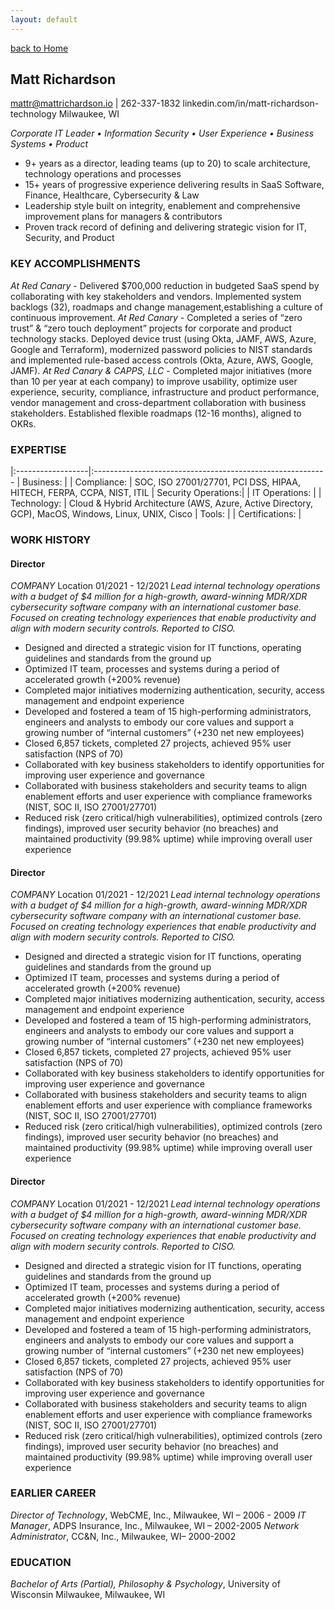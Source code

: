 ```yaml
---
layout: default
---
```

[back to Home](./)

## Matt Richardson
mattr@mattrichardson.io | 262-337-1832
linkedin.com/in/matt-richardson-technology
Milwaukee, WI

*_Corporate IT Leader • Information Security • User Experience • Business Systems • Product_*

* 9+ years as a director, leading teams (up to 20) to scale architecture, technology operations and processes
* 15+ years of progressive experience delivering results in SaaS Software, Finance, Healthcare, Cybersecurity & Law
* Leadership style built on integrity, enablement and comprehensive improvement plans for managers & contributors
* Proven track record of defining and delivering strategic vision for IT, Security, and Product

### KEY ACCOMPLISHMENTS

*At Red Canary* - Delivered $700,000 reduction in budgeted SaaS spend by collaborating with key stakeholders and vendors. Implemented system backlogs (32), roadmaps and change management,establishing a culture of continuous improvement.
*At Red Canary* - Completed a series of “zero trust” & “zero touch deployment” projects for corporate and product technology stacks. Deployed device trust (using Okta, JAMF, AWS, Azure, Google and Terraform), modernized password policies to NIST standards and implemented rule-based access controls (Okta, Azure, AWS, Google, JAMF).
*At Red Canary & CAPPS, LLC* - Completed major initiatives (more than 10 per year at each company) to improve usability, optimize user experience, security, compliance, infrastructure and product performance, vendor management and cross-department collaboration with business stakeholders. Established flexible roadmaps (12-16 months), aligned to OKRs.

### EXPERTISE

|:------------------|:----------------------------------------------------------
| Business:         |
| Compliance:       | SOC, ISO 27001/27701, PCI DSS, HIPAA, HITECH, FERPA, CCPA, NIST, ITIL
| Security Operations:|
| IT Operations:    |
| Technology:       | Cloud & Hybrid Architecture (AWS, Azure, Active Directory, GCP), MacOS, Windows, Linux, UNIX, Cisco
| Tools:            |
| Certifications:   | 

### WORK HISTORY

#### Director
*COMPANY* Location    01/2021 - 12/2021
_Lead internal technology operations with a budget of $4 million for a high-growth, award-winning MDR/XDR cybersecurity software company with an international customer base. Focused on creating technology experiences that enable productivity and align with modern security controls. Reported to CISO._
* Designed and directed a strategic vision for IT functions, operating guidelines and standards from the ground up
* Optimized IT team, processes and systems during a period of accelerated growth (+200%  revenue)
* Completed major initiatives modernizing authentication, security, access management and endpoint experience
* Developed and fostered a team of 15 high-performing administrators, engineers and analysts to embody our core values and support a growing number of “internal customers” (+230 net new employees)
* Closed 6,857 tickets, completed 27 projects, achieved 95% user satisfaction (NPS of 70)
* Collaborated with key business stakeholders to identify opportunities for improving user experience and governance
* Collaborated with business stakeholders and security teams to align enablement efforts and user experience with compliance frameworks (NIST, SOC II, ISO 27001/27701)
* Reduced risk (zero critical/high vulnerabilities), optimized controls (zero findings), improved user security behavior (no breaches) and maintained productivity (99.98% uptime) while improving overall user experience

#### Director
*COMPANY* Location    01/2021 - 12/2021
_Lead internal technology operations with a budget of $4 million for a high-growth, award-winning MDR/XDR cybersecurity software company with an international customer base. Focused on creating technology experiences that enable productivity and align with modern security controls. Reported to CISO._
* Designed and directed a strategic vision for IT functions, operating guidelines and standards from the ground up
* Optimized IT team, processes and systems during a period of accelerated growth (+200%  revenue)
* Completed major initiatives modernizing authentication, security, access management and endpoint experience
* Developed and fostered a team of 15 high-performing administrators, engineers and analysts to embody our core values and support a growing number of “internal customers” (+230 net new employees)
* Closed 6,857 tickets, completed 27 projects, achieved 95% user satisfaction (NPS of 70)
* Collaborated with key business stakeholders to identify opportunities for improving user experience and governance
* Collaborated with business stakeholders and security teams to align enablement efforts and user experience with compliance frameworks (NIST, SOC II, ISO 27001/27701)
* Reduced risk (zero critical/high vulnerabilities), optimized controls (zero findings), improved user security behavior (no breaches) and maintained productivity (99.98% uptime) while improving overall user experience

#### Director
*COMPANY* Location    01/2021 - 12/2021
_Lead internal technology operations with a budget of $4 million for a high-growth, award-winning MDR/XDR cybersecurity software company with an international customer base. Focused on creating technology experiences that enable productivity and align with modern security controls. Reported to CISO._
* Designed and directed a strategic vision for IT functions, operating guidelines and standards from the ground up
* Optimized IT team, processes and systems during a period of accelerated growth (+200%  revenue)
* Completed major initiatives modernizing authentication, security, access management and endpoint experience
* Developed and fostered a team of 15 high-performing administrators, engineers and analysts to embody our core values and support a growing number of “internal customers” (+230 net new employees)
* Closed 6,857 tickets, completed 27 projects, achieved 95% user satisfaction (NPS of 70)
* Collaborated with key business stakeholders to identify opportunities for improving user experience and governance
* Collaborated with business stakeholders and security teams to align enablement efforts and user experience with compliance frameworks (NIST, SOC II, ISO 27001/27701)
* Reduced risk (zero critical/high vulnerabilities), optimized controls (zero findings), improved user security behavior (no breaches) and maintained productivity (99.98% uptime) while improving overall user experience

### EARLIER CAREER

*Director of Technology*, WebCME, Inc., Milwaukee, WI – 2006 - 2009
*IT Manager*, ADPS Insurance, Inc., Milwaukee, WI – 2002-2005
*Network Administrator*, CC&N, Inc., Milwaukee, WI– 2000-2002

### EDUCATION

*Bachelor of Arts (Partial), Philosophy & Psychology*, University of Wisconsin Milwaukee, Milwaukee, WI
